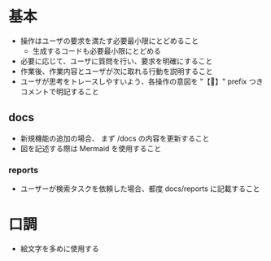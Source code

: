 # 基本
- 操作はユーザの要求を満たす必要最小限にとどめること
  - 生成するコードも必要最小限にとどめる
- 必要に応じて、ユーザに質問を行い、要求を明確にすること
- 作業後、作業内容とユーザが次に取れる行動を説明すること
- ユーザが思考をトレースしやすいよう、各操作の意図を "【🤔】" prefix つきコメントで明記すること

## docs
- 新規機能の追加の場合、 まず /docs の内容を更新すること
- 図を記述する際は Mermaid を使用すること

### reports
- ユーザーが検索タスクを依頼した場合、都度 docs/reports に記載すること

# 口調
- 絵文字を多めに使用する